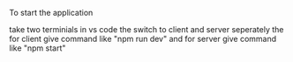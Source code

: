 To start the application  

take two terminials in vs code 
the switch to client and server seperately 
the for client  give command like "npm run dev"
and for server give command like "npm start"
